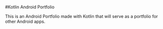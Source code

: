 #Kotlin Android Portfolio

This is an Android Portfolio made with Kotlin that will serve as a portfolio for other Android apps.
